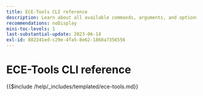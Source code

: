 ```yaml
---
title: ECE-Tools CLI reference
description: Learn about all available commands, arguments, and options for Adobe Commerce ECE-Tools command-line tool.
recommendations: noDisplay
mini-toc-levels: 1
last-substantial-update: 2023-06-14
exl-id: 882241ed-c29e-4fa5-8e62-1860a7356556
---
```

# ECE-Tools CLI reference

{{$include /help/_includes/templated/ece-tools.md}}
